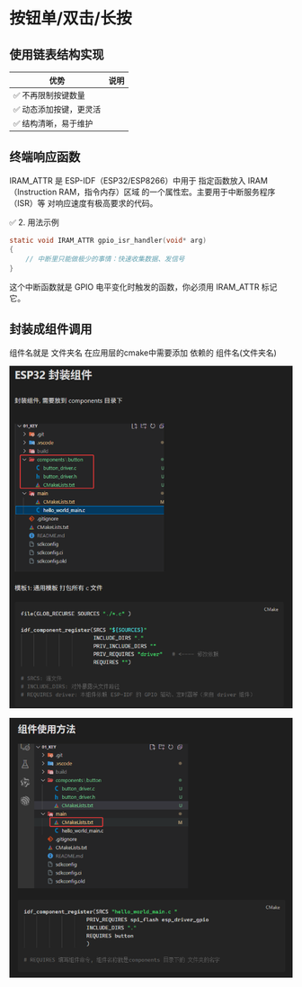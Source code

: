 # 按钮单/双击/长按

## 使用链表结构实现

| 优势                   | 说明 |
| ---------------------- | ---- |
| ✅ 不再限制按键数量     |      |
| ✅ 动态添加按键，更灵活 |      |
| ✅ 结构清晰，易于维护   |      |



## 终端响应函数

IRAM_ATTR 是 ESP-IDF（ESP32/ESP8266）中用于 指定函数放入 IRAM（Instruction RAM，指令内存）区域 的一个属性宏。主要用于中断服务程序（ISR）等 对响应速度有极高要求的代码。

✅ 2. 用法示例

``` c
static void IRAM_ATTR gpio_isr_handler(void* arg)
{
    // 中断里只能做极少的事情：快速收集数据、发信号
}
```

这个中断函数就是 GPIO 电平变化时触发的函数，你必须用 IRAM_ATTR 标记它。



## 封装成组件调用

组件名就是 文件夹名 在应用层的cmake中需要添加 依赖的 组件名(文件夹名)

![](https://raw.githubusercontent.com/fly-t/images/main/blog/README-2025-08-01-22-21-17.png)

![](https://raw.githubusercontent.com/fly-t/images/main/blog/README-2025-08-01-22-21-48.png)


